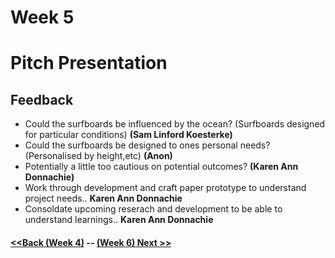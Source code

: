 # Week 5
# Pitch Presentation

## Feedback
* Could the surfboards be influenced by the ocean? (Surfboards designed for particular conditions) **(Sam Linford Koesterke)**
* Could the surfboards be designed to ones personal needs? (Personalised by height,etc) **(Anon)**
* Potentially a little too cautious on potential outcomes? **(Karen Ann Donnachie)**
* Work through development and craft paper prototype to understand project needs.. **Karen Ann Donnachie**
* Consoldate upcoming reserach and development to be able to understand learnings.. **Karen Ann Donnachie**


#### [<<Back (Week 4)](https://louiseastt.github.io/Slave2/Week%204/) -- [(Week 6) Next >>](https://louiseastt.github.io/Slave2/Week%206.0/)






